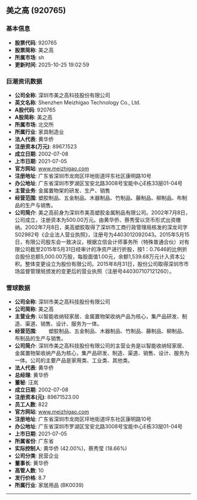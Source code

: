 ## 美之高 (920765)

### 基本信息

- **股票代码**: 920765
- **股票简称**: 美之高
- **所属市场**: sh
- **更新时间**: 2025-10-25 19:02:59

### 巨潮资讯数据

- **公司全称**: 深圳市美之高科技股份有限公司
- **英文名称**: Shenzhen Meizhigao Technology Co., Ltd.
- **A股代码**: 920765
- **A股简称**: 美之高
- **所属市场**: 北交所
- **所属行业**: 家具制造业
- **法人代表**: 黄华侨
- **注册资本(万元)**: 8967.1523
- **成立日期**: 2002-07-08
- **上市日期**: 2021-07-05
- **官方网站**: www.meizhigao.com
- **注册地址**: 广东省深圳市龙岗区坪地街道坪东社区康明路10号
- **办公地址**: 广东省深圳市罗湖区宝安北路3008号宝能中心E栋33层01-04号
- **主营业务**: 金属置物架的研发、生产、销售
- **经营范围**: 塑胶制品、五金制品、木器制品、竹制品、藤制品、柳制品、布制品的生产与销售。
- **公司简介**: 美之高前身为深圳市美高塑胶金属制品有限公司。2002年7月8日，公司成立，注册资本为500.00万元。由黄华侨、蔡秀莹以货币形式出资缴纳。2002年7月8日，美高塑胶取得了深圳市工商行政管理局核发的深龙司字S02982号《企业法人营业执照》，注册号为4403012092043。2015年5月15日，有限公司股东会一致决议，根据立信会计师事务所（特殊普通合伙）对有限公司截至2015年5月31日经审计的净资产进行折股，按1：0.7646的比例折合股份总额5,000.00万股，每股面值1.00元，余额1,539.68万元计入资本公积。整体变更设立为股份有限公司。2015年8月31日，股份公司取得深圳市市场监督管理局颁发的变更后的营业执照（注册号440307107121260）。

### 雪球数据

- **公司全称**: 深圳市美之高科技股份有限公司
- **公司简称**: 美之高
- **主营业务**: 以智能收纳轻家居、金属置物架收纳产品为核心，集产品研发、制造、渠道、销售、设计、服务为一体。
- **经营范围**: 　　塑胶制品、五金制品、木器制品、竹制品、藤制品、柳制品、布制品的生产与销售。
- **公司简介**: 深圳市美之高科技股份有限公司的主营业务是以智能收纳轻家居、金属置物架收纳产品为核心，集产品研发、制造、渠道、销售、设计、服务为一体。公司的主要产品是家用类、工业类、其他类。
- **法人代表**: 黄华侨
- **总经理**: 黄华侨
- **董秘**: 汪岚
- **成立日期**: 2002-07-08
- **注册资本(元)**: 89671523.00
- **员工人数**: 822
- **官方网站**: www.meizhigao.com
- **注册地址**: 广东省深圳市龙岗区坪地街道坪东社区康明路10号
- **办公地址**: 广东省深圳市罗湖区宝安北路3008号宝能中心E栋33层01-04号
- **上市日期**: 2021-07-05
- **所属省份**: 广东省
- **实际控制人**: 黄华侨 (42.00%)，蔡秀莹 (18.66%)
- **公司分类**: 民营企业
- **董事长**: 黄华侨
- **高管人数**: 10
- **发行价格**: 8.7
- **所属行业**: 家居用品 (BK0039)

---